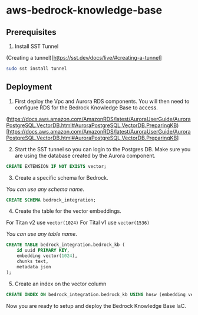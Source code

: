 # aws-bedrock-knowledge-base

## Prerequisites

1. Install SST Tunnel

(Creating a tunnel)[https://sst.dev/docs/live/#creating-a-tunnel]

```sh
sudo sst install tunnel
```

## Deployment

1. First deploy the Vpc and Aurora RDS components. You will then need to configure RDS for the Bedrock Knowledge Base to access.

(https://docs.aws.amazon.com/AmazonRDS/latest/AuroraUserGuide/AuroraPostgreSQL.VectorDB.html#AuroraPostgreSQL.VectorDB.PreparingKB)[https://docs.aws.amazon.com/AmazonRDS/latest/AuroraUserGuide/AuroraPostgreSQL.VectorDB.html#AuroraPostgreSQL.VectorDB.PreparingKB]

2. Start the SST tunnel so you can login to the Postgres DB. Make sure you are using the database created by the Aurora component.

```sql
CREATE EXTENSION IF NOT EXISTS vector;
```

3. Create a specific schema for Bedrock.

_You can use any schema name_.

```sql
CREATE SCHEMA bedrock_integration;
```

4. Create the table for the vector embeddings.

For Titan v2 use `vector(1024)`
For Tital v1 use `vector(1536)`

_You can use any table name_.

```sql
CREATE TABLE bedrock_integration.bedrock_kb (
    id uuid PRIMARY KEY,
    embedding vector(1024),
    chunks text,
    metadata json
);
```

5. Create an index on the vector column

```sql
CREATE INDEX ON bedrock_integration.bedrock_kb USING hnsw (embedding vector_cosine_ops) WITH (ef_construction=256);
```

Now you are ready to setup and deploy the Bedrock Knowledge Base IaC.
